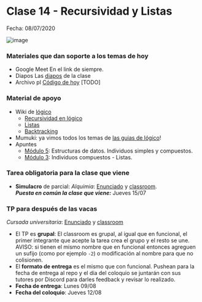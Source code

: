 # Clase 14 - Recursividad y Listas

Fecha: 08/07/2020

![image](https://user-images.githubusercontent.com/4098184/124866717-3d814280-df93-11eb-9bad-d2744fe24be2.png)


### Materiales que dan soporte a los temas de hoy

* Google Meet  En el link de siempre.
* Diapos	Las [diapos](https://docs.google.com/presentation/d/1pJpJ1PQ1XdC2U0AQ9TRTwyRrGxRr12ltEIU1eBdO6Gs/edit?usp=sharing) de la clase
* Archivo pl	[Código de hoy]() [TODO]

### Material de apoyo
* Wiki de [lógico](https://wiki.uqbar.org/wiki/articles/paradigma-logico.html)
  * [Recursividad en lógico](https://wiki.uqbar.org/wiki/articles/recursividad-en-logico.html)
  * [Listas](https://wiki.uqbar.org/wiki/articles/paradigma-logico---listas.html)
  * [Backtracking](https://wiki.uqbar.org/wiki/articles/backtracking.html)
* Mumuki:	ya vimos todos los temas de [las guias de lógico](https://mumuki.io/pdep-utn/chapters/436-programacion-logica)!
* Apuntes 
  * [Módulo 5](https://docs.google.com/document/d/16SMBS6i_wjkdcVztpUDb-WTfASnCXQjld7VyKLUpC8A): Estructuras de datos. Individuos simples y compuestos.
  * [Módulo 3](https://docs.google.com/document/d/1I8Xvss7LBuUjV-GGiag7C8d9wa3vUB6B37Qi4LG-ts0/edit#heading=h.yfxwqp4shezb): Individuos compuestos - Listas.


### Tarea obligatoria para la clase que viene 

* **Simulacro** de parcial: _Alquimia_: [Enunciado](https://docs.google.com/document/d/e/2PACX-1vQN920bSlKnkhV-geh6y8VmROsAB8B-I7Gne_QmS4JtSVW_tvSUUZQ3JHQsgWAQrGmCB6mV1cTMq5SG/pub) y [classroom](https://classroom.github.com/a/WDftELlD).  
***Puesta en común la clase que viene:*** Jueves 15/07


### TP para después de las vacas

_Cursada universitaria_: [Enunciado](https://docs.google.com/document/d/1xuV0A4SSer015m3sV1m-OfEzYUKUzu51rlzdASptjRU/) y [classroom](https://classroom.github.com/g/q9BukgM6)
- El TP es **grupal**: El classroom es grupal, al igual que en funcional, el primer integrante que acepte la tarea crea el grupo y el resto se une. AVISO: si tienen el mismo nombre que en funcional entonces agreguen un sufijo (como por ejemplo `-2`) o modificación al nombre para que no colisionen.
- El **formato de entrega** es el mismo que con funcional. Pushean para la fecha de entrega al repo y el día del coloquio se juntarán con sus tutores por Discord para darles feedback y revisar lo realizado.
- **Fecha de entrega**: Lunes 09/08
- **Fecha del coloquio**: Jueves 12/08 

